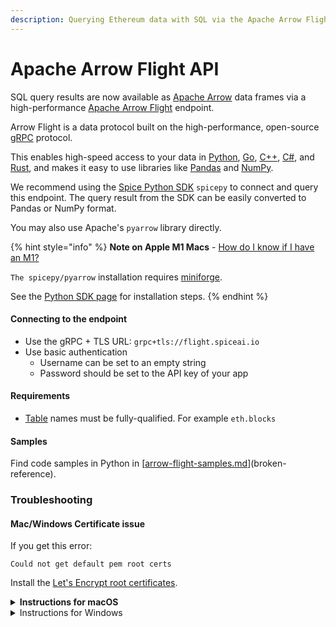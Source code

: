 ```yaml
---
description: Querying Ethereum data with SQL via the Apache Arrow Flight API
---
```


# Apache Arrow Flight API

SQL query results are now available as [Apache Arrow](https://arrow.apache.org) data frames via a high-performance [Apache Arrow Flight](https://arrow.apache.org/docs/format/Flight.html) endpoint.

Arrow Flight is a data protocol built on the high-performance, open-source [gRPC](https://grpc.io) protocol.

This enables high-speed access to your data in [Python](https://arrow.apache.org/docs/python/index.html), [Go](https://pkg.go.dev/github.com/apache/arrow/go/v8), [C++](https://arrow.apache.org/docs/cpp/index.html), [C#](https://github.com/apache/arrow/blob/master/csharp/README.md), and [Rust](https://docs.rs/arrow-flight/latest/arrow\_flight/), and makes it easy to use libraries like [Pandas](https://arrow.apache.org/docs/python/pandas.html) and [NumPy](https://arrow.apache.org/docs/python/numpy.html?highlight=numpy).

We recommend using the [Spice Python SDK](../../sdks/python-sdk.md) `spicepy` to connect and query this endpoint. The query result from the SDK can be easily converted to Pandas or NumPy format.

You may also use Apache's `pyarrow` library directly.

{% hint style="info" %}
**Note on Apple M1 Macs** - [How do I know if I have an M1?](https://support.apple.com/en-us/HT211814)

`The spicepy/pyarrow` installation requires [miniforge](https://github.com/conda-forge/miniforge).

See the [Python SDK page](../../sdks/python-sdk.md#m1-macs) for installation steps.
{% endhint %}

#### Connecting to the endpoint

* Use the gRPC + TLS URL: `grpc+tls://flight.spiceai.io`
* Use basic authentication
  * Username can be set to an empty string
  * Password should be set to the API key of your app

#### Requirements

* [Table](broken-reference/) names must be fully-qualified. For example `eth.blocks`

#### Samples

Find code samples in Python in \[[arrow-flight-samples.md](../../reference/arrow-flight-samples.md "mention")]\(broken-reference).

### Troubleshooting

#### Mac/Windows Certificate issue

If you get this error:

`Could not get default pem root certs`

Install the [Let's Encrypt root certificates](https://letsencrypt.org/certificates/).

<details>

<summary><strong>Instructions for macOS</strong></summary>

First download the `roots.pem` file from the Let's Encrypt server:

```bash
curl -Lo isrgrootx1.pem https://letsencrypt.org/certs/isrgrootx1.pem 
```

Before running your code/jupyter notebook the environment variable `GRPC_DEFAULT_SSL_ROOTS_FILE_PATH` must be set to the pem file path. If you are using command from a terminal this can be done from the folder containing `isrgrootx1.pem` with:

```bash
export GRPC_DEFAULT_SSL_ROOTS_FILE_PATH="$PWD/isrgrootx1.pem"
```

The `export` command will set this variable for this specific terminal and thus will need to be run every time you open a new terminal. Additionally you can add to your terminal profile.

Note that `$PWD` is a bash-specific variable that will be replaced by the current directory path. You can download the certificate file `isrgrootx1.pem` in a specific location and inform this path instead of `$PWD`.

</details>

<details>

<summary>Instructions for Windows</summary>

```powershell
@powershell -NoProfile -ExecutionPolicy unrestricted -Command ^
    (new-object System.Net.WebClient).Downloadfile( ^
        'https://letsencrypt.org/certs/isrgrootx1.pem', 'isrgrootx1.pem')
set GRPC_DEFAULT_SSL_ROOTS_FILE_PATH=%cd%\isrgrootx1.pem
```

</details>
